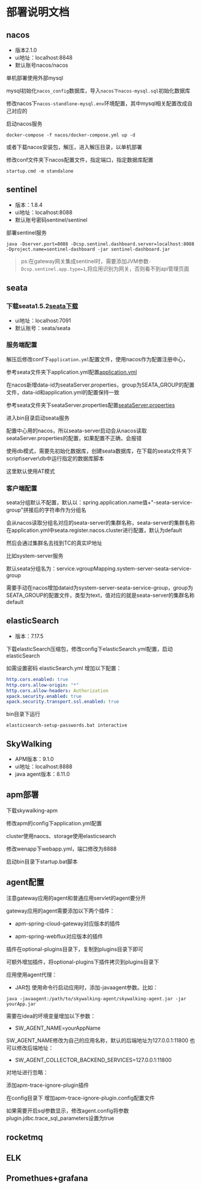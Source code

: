 # 部署说明文档

## nacos

- 版本2.1.0
- ui地址：localhost:8848
- 默认账号nacos/nacos

单机部署使用外部mysql

mysql初始化`nacos_config`数据库，导入`nacos下nacos-mysql.sql`初始化数据库

修改nacos下`nacos-standlone-mysql.env`环境配置，其中mysql相关配置改成自己对应的

启动nacos服务

```shell
docker-compose -f nacos/docker-compose.yml up -d
```

或者下载nacos安装包，解压，进入解压目录，以单机部署

修改conf文件夹下nacos配置文件，指定端口，指定数据库配置

```shell
startup.cmd -m standalone
```

## sentinel

- 版本：1.8.4
- ui地址：localhost:8088
- 默认账号密码sentinel/sentinel

部署sentinel服务

```shell
java -Dserver.port=8088 -Dcsp.sentinel.dashboard.server=localhost:8088 -Dproject.name=sentinel-dashboard -jar sentinel-dashboard.jar
```

> ps:在gateway网关集成sentinel时，需要添加JVM参数`-Dcsp.sentinel.app.type=1`,将应用识别为网关，否则看不到api管理页面

## seata

### 下载seata1.5.2[seata下载](https://github.com/seata/seata/releases)

- ui地址：localhost:7091
- 默认账号：seata/seata

### 服务端配置

解压后修改conf下`application.yml`配置文件，使用nacos作为配置注册中心，

参考seata文件夹下application.yml配置[application.yml](./seata/application.yml)

在nacos新增data-id为seataServer.properties，group为SEATA_GROUP的配置文件，data-id和application.yml的配置保持一致

参考seata文件夹下seataServer.properties配置[seataServer.properties](./seata/seataServer.properties)

进入bin目录启动seata服务

配置中心用的nacos，所以seata-server启动会从nacos读取seataServer.properties的配置，如果配置不正确，会报错

使用db模式，需要先初始化数据库，创建seata数据库，在下载的seata文件夹下script\server\db中运行指定的数据库脚本

这里默认使用AT模式

### 客户端配置

seata分组默认不配置，默认以：spring.application.name值+"-seata-service-group"拼接后的字符串作为分组名

会从nacos读取分组名对应的seata-server的集群名称，seata-server的集群名称在application.yml中seata.register.nacos.cluster进行配置，默认为default

然后会通过集群名去找到TC的真实IP地址

比如system-server服务

默认seata分组名为：service.vgroupMapping.system-server-seata-service-group

需要手动在nacos增加dataid为system-server-seata-service-group，group为SEATA_GROUP的配置文件，类型为text，值对应的就是seata-server的集群名称default

## elasticSearch

- 版本：7.17.5

下载elasticSearch压缩包，修改config下elasticSearch.yml配置，启动elasticSearch

如需设置密码
elasticSearch.yml 增加以下配置：

```yaml
http.cors.enabled: true
http.cors.allow-origin: "*"
http.cors.allow-headers: Authorization
xpack.security.enabled: true
xpack.security.transport.ssl.enabled: true
```

bin目录下运行

```shell
elasticsearch-setup-passwords.bat interactive
```

## SkyWalking

- APM版本：9.1.0
- ui地址：localhost:8888
- java agent版本：8.11.0

## apm部署

下载skywalking-apm

修改apm的config下application.yml配置

cluster使用naocs、storage使用elasticsearch

修改wenapp下webapp.yml，端口修改为8888

启动bin目录下startup.bat脚本

## agent配置

注意gateway应用的agent和普通应用servlet的agent要分开

gateway应用的agent需要添加以下两个插件：

- apm-spring-cloud-gateway对应版本的插件

- apm-spring-webflux对应版本的插件

插件在optional-plugins目录下，复制到plugins目录下即可

可额外增加插件，将optional-plugins下插件拷贝到plugins目录下

应用使用agent代理：

- JAR包 使用命令行启动应用时，添加-javaagent参数。比如：

```shell
java -javaagent:/path/to/skywalking-agent/skywalking-agent.jar -jar yourApp.jar
```

需要在idea的坏境变量增加以下参数：

- SW_AGENT_NAME=yourAppName

SW_AGENT_NAME修改为自己的应用名称，默认的后端地址为127.0.0.1:11800
也可以修改后端地址：

- SW_AGENT_COLLECTOR_BACKEND_SERVICES=127.0.0.1:11800

对地址进行忽略：

添加apm-trace-ignore-plugin插件

在config目录下 增加apm-trace-ignore-plugin.config配置文件

如果需要开启sql参数显示，修改agent.config将参数plugin.jdbc.trace_sql_parameters设置为true

## rocketmq

## ELK

## Promethues+grafana